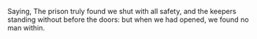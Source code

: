 Saying, The prison truly found we shut with all safety, and the keepers standing without before the doors: but when we had opened, we found no man within.
